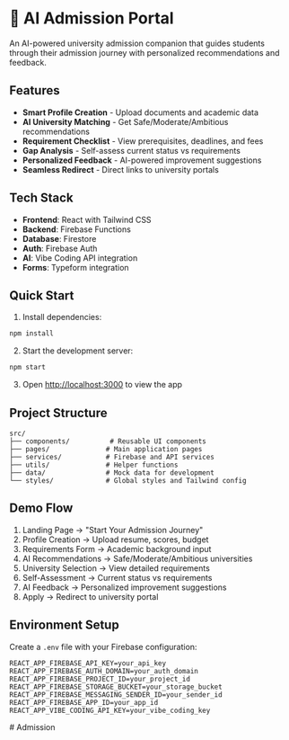 # 🏫 AI Admission Portal

An AI-powered university admission companion that guides students through their admission journey with personalized recommendations and feedback.

## Features

- **Smart Profile Creation** - Upload documents and academic data
- **AI University Matching** - Get Safe/Moderate/Ambitious recommendations
- **Requirement Checklist** - View prerequisites, deadlines, and fees
- **Gap Analysis** - Self-assess current status vs requirements
- **Personalized Feedback** - AI-powered improvement suggestions
- **Seamless Redirect** - Direct links to university portals

## Tech Stack

- **Frontend**: React with Tailwind CSS
- **Backend**: Firebase Functions
- **Database**: Firestore
- **Auth**: Firebase Auth
- **AI**: Vibe Coding API integration
- **Forms**: Typeform integration

## Quick Start

1. Install dependencies:
```bash
npm install
```

2. Start the development server:
```bash
npm start
```

3. Open [http://localhost:3000](http://localhost:3000) to view the app

## Project Structure

```
src/
├── components/          # Reusable UI components
├── pages/              # Main application pages
├── services/           # Firebase and API services
├── utils/              # Helper functions
├── data/               # Mock data for development
└── styles/             # Global styles and Tailwind config
```

## Demo Flow

1. Landing Page → "Start Your Admission Journey"
2. Profile Creation → Upload resume, scores, budget
3. Requirements Form → Academic background input
4. AI Recommendations → Safe/Moderate/Ambitious universities
5. University Selection → View detailed requirements
6. Self-Assessment → Current status vs requirements
7. AI Feedback → Personalized improvement suggestions
8. Apply → Redirect to university portal

## Environment Setup

Create a `.env` file with your Firebase configuration:

```
REACT_APP_FIREBASE_API_KEY=your_api_key
REACT_APP_FIREBASE_AUTH_DOMAIN=your_auth_domain
REACT_APP_FIREBASE_PROJECT_ID=your_project_id
REACT_APP_FIREBASE_STORAGE_BUCKET=your_storage_bucket
REACT_APP_FIREBASE_MESSAGING_SENDER_ID=your_sender_id
REACT_APP_FIREBASE_APP_ID=your_app_id
REACT_APP_VIBE_CODING_API_KEY=your_vibe_coding_key
```
#   A d m i s s i o n  
 